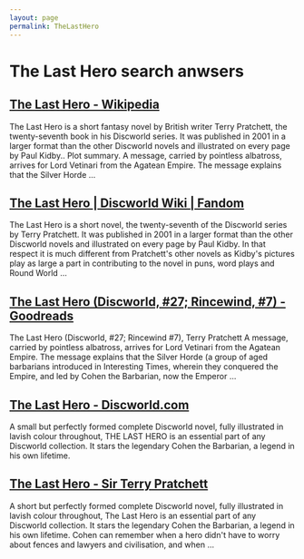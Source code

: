 ```yaml
---
layout: page
permalink: TheLastHero
---
```


# The Last Hero search anwsers

## [The Last Hero - Wikipedia](https://en.wikipedia.org/wiki/The_Last_Hero)

The Last Hero is a short fantasy novel by British writer Terry Pratchett, the twenty-seventh book in his Discworld series. It was published in 2001 in a larger format than the other Discworld novels and illustrated on every page by Paul Kidby.. Plot summary. A message, carried by pointless albatross, arrives for Lord Vetinari from the Agatean Empire. The message explains that the Silver Horde ...

## [The Last Hero | Discworld Wiki | Fandom](https://discworld.fandom.com/wiki/The_Last_Hero)

The Last Hero is a short novel, the twenty-seventh of the Discworld series by Terry Pratchett. It was published in 2001 in a larger format than the other Discworld novels and illustrated on every page by Paul Kidby. In that respect it is much different from Pratchett's other novels as Kidby's pictures play as large a part in contributing to the novel in puns, word plays and Round World ...

## [The Last Hero (Discworld, #27; Rincewind, #7) - Goodreads](https://www.goodreads.com/book/show/34503.The_Last_Hero)

The Last Hero (Discworld, #27; Rincewind #7), Terry Pratchett A message, carried by pointless albatross, arrives for Lord Vetinari from the Agatean Empire. The message explains that the Silver Horde (a group of aged barbarians introduced in Interesting Times, wherein they conquered the Empire, and led by Cohen the Barbarian, now the Emperor ...

## [The Last Hero - Discworld.com](https://discworld.com/products/books/book-the-last-hero-2024-cover-release/)

A small but perfectly formed complete Discworld novel, fully illustrated in lavish colour throughout, THE LAST HERO is an essential part of any Discworld collection. It stars the legendary Cohen the Barbarian, a legend in his own lifetime.

## [The Last Hero - Sir Terry Pratchett](https://www.terrypratchettbooks.com/books/the-last-hero/)

A short but perfectly formed complete Discworld novel, fully illustrated in lavish colour throughout, The Last Hero is an essential part of any Discworld collection. It stars the legendary Cohen the Barbarian, a legend in his own lifetime. Cohen can remember when a hero didn't have to worry about fences and lawyers and civilisation, and when ...

